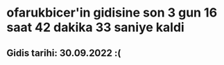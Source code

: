 # ofarukbicer'in gidisine son 3 gun 16 saat 42 dakika 33 saniye kaldi

## Gidis tarihi: 30.09.2022 :(
